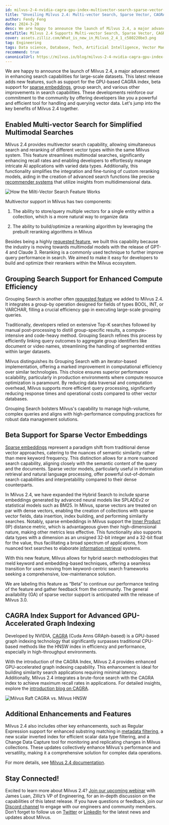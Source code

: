 ```yaml
---
id: milvus-2-4-nvidia-cagra-gpu-index-multivector-search-sparse-vector-support.md
title: "Unveiling Milvus 2.4: Multi-vector Search, Sparse Vector, CAGRA Index, and More!"
author: Fendy Feng
date: 2024-3-20
desc: We are happy to announce the launch of Milvus 2.4, a major advancement in enhancing search capabilities for large-scale datasets. 
metaTitle: Milvus 2.4 Supports Multi-vector Search, Sparse Vector, CAGRA, and More!
cover: assets.zilliz.com/What_is_new_in_Milvus_2_4_1_c580220be3.png
tag: Engineering
tags: Data science, Database, Tech, Artificial Intelligence, Vector Management, Milvus
recommend: true
canonicalUrl: https://milvus.io/blog/milvus-2-4-nvidia-cagra-gpu-index-multivector-search-sparse-vector-support.md 
---
```


We are happy to announce the launch of Milvus 2.4, a major advancement in enhancing search capabilities for large-scale datasets. This latest release adds new features, such as support for the GPU-based CAGRA index, beta support for [sparse embeddings](https://zilliz.com/learn/sparse-and-dense-embeddings), group search, and various other improvements in search capabilities. These developments reinforce our commitment to the community by offering developers like you a powerful and efficient tool for handling and querying vector data. Let's jump into the key benefits of Milvus 2.4 together.


## Enabled Multi-vector Search for Simplified Multimodal Searches

Milvus 2.4 provides multivector search capability, allowing simultaneous search and reranking of different vector types within the same Milvus system. This feature streamlines multimodal searches, significantly enhancing recall rates and enabling developers to effortlessly manage intricate AI applications with varied data types. Additionally, this functionality simplifies the integration and fine-tuning of custom reranking models, aiding in the creation of advanced search functions like precise [recommender systems](https://zilliz.com/vector-database-use-cases/recommender-system) that utilize insights from multidimensional data.

![How the Milti-Vector Search Feature Works](https://assets.zilliz.com/How_the_multi_vector_search_feature_works_6c85961349.png)

Multivector support in Milvus has two components: 

1. The ability to store/query multiple vectors for a single entity within a collection, which is a more natural way to organize data 

2. The ability to build/optimize a reranking algorithm by leveraging the prebuilt reranking algorithms in Milvus

Besides being a highly [requested feature](https://github.com/milvus-io/milvus/issues/25639), we built this capability because the industry is moving towards multimodal models with the release of GPT-4 and Claude 3. Reranking is a commonly used technique to further improve query performance in search. We aimed to make it easy for developers to build and optimize their rerankers within the Milvus ecosystem.


## Grouping Search Support for Enhanced Compute Efficiency

Grouping Search is another often [requested feature](https://github.com/milvus-io/milvus/issues/25343) we added to Milvus 2.4. It integrates a group-by operation designed for fields of types BOOL, INT, or VARCHAR, filling a crucial efficiency gap in executing large-scale grouping queries. 

Traditionally, developers relied on extensive Top-K searches followed by manual post-processing to distill group-specific results, a compute-intensive and code-heavy method. Grouping Search refines this process by efficiently linking query outcomes to aggregate group identifiers like document or video names, streamlining the handling of segmented entities within larger datasets.

Milvus distinguishes its Grouping Search with an iterator-based implementation, offering a marked improvement in computational efficiency over similar technologies. This choice ensures superior performance scalability, particularly in production environments where compute resource optimization is paramount. By reducing data traversal and computation overhead, Milvus supports more efficient query processing, significantly reducing response times and operational costs compared to other vector databases. 

Grouping Search bolsters Milvus's capability to manage high-volume, complex queries and aligns with high-performance computing practices for robust data management solutions.

## Beta Support for Sparse Vector Embeddings

[Sparse embeddings](https://zilliz.com/learn/sparse-and-dense-embeddings) represent a paradigm shift from traditional dense vector approaches, catering to the nuances of semantic similarity rather than mere keyword frequency. This distinction allows for a more nuanced search capability, aligning closely with the semantic content of the query and the documents. Sparse vector models, particularly useful in information retrieval and natural language processing, offer powerful out-of-domain search capabilities and interpretability compared to their dense counterparts.

In Milvus 2.4, we have expanded the Hybrid Search to include sparse embeddings generated by advanced neural models like SPLADEv2 or statistical models such as BM25. In Milvus, sparse vectors are treated on par with dense vectors, enabling the creation of collections with sparse vector fields, data insertion, index building, and performing similarity searches. Notably, sparse embeddings in Milvus support the [Inner Product](https://zilliz.com/blog/similarity-metrics-for-vector-search#Inner-Product) (IP) distance metric, which is advantageous given their high-dimensional nature, making other metrics less effective. This functionality also supports data types with a dimension as an unsigned 32-bit integer and a 32-bit float for the value, thus facilitating a broad spectrum of applications, from nuanced text searches to elaborate [information retrieval](https://zilliz.com/learn/information-retrieval-metrics) systems.

With this new feature, Milvus allows for hybrid search methodologies that meld keyword and embedding-based techniques, offering a seamless transition for users moving from keyword-centric search frameworks seeking a comprehensive, low-maintenance solution.

We are labeling this feature as “Beta” to continue our performance testing of the feature and gather feedback from the community. The general availability (GA) of sparse vector support is anticipated with the release of Milvus 3.0.


## CAGRA Index Support for Advanced GPU-Accelerated Graph Indexing

Developed by NVIDIA, [CAGRA](https://arxiv.org/abs/2308.15136) (Cuda Anns GRAph-based) is a GPU-based graph indexing technology that significantly surpasses traditional CPU-based methods like the HNSW index in efficiency and performance, especially in high-throughput environments.

With the introduction of the CAGRA Index, Milvus 2.4 provides enhanced GPU-accelerated graph indexing capability. This enhancement is ideal for building similarity search applications requiring minimal latency. Additionally, Milvus 2.4 integrates a brute-force search with the CAGRA index to achieve maximum recall rates in applications. For detailed insights, explore the [introduction blog on CAGRA](https://zilliz.com/blog/Milvus-introduces-GPU-index-CAGRA).

![Milvus Raft CAGRA vs. Milvus HNSW](https://assets.zilliz.com/Milvus_raft_cagra_vs_milvus_hnsw_ffe0415ff5.png)

## Additional Enhancements and Features

Milvus 2.4 also includes other key enhancements, such as Regular Expression support for enhanced substring matching in [metadata filtering](https://zilliz.com/blog/metadata-filtering-with-zilliz-cloud-pipelines), a new scalar inverted index for efficient scalar data type filtering, and a Change Data Capture tool for monitoring and replicating changes in Milvus collections. These updates collectively enhance Milvus's performance and versatility, making it a comprehensive solution for complex data operations.

For more details, see [Milvus 2.4 documentation](https://milvus.io/docs/release_notes.md). 


## Stay Connected!

Excited to learn more about Milvus 2.4? [Join our upcoming webinar](https://zilliz.com/event/unlocking-advanced-search-capabilities-milvus) with James Luan, Zilliz’s VP of Engineering, for an in-depth discussion on the capabilities of this latest release. If you have questions or feedback, join our [Discord channel](https://discord.com/invite/8uyFbECzPX) to engage with our engineers and community members. Don’t forget to follow us on [Twitter](https://twitter.com/milvusio) or [LinkedIn](https://www.linkedin.com/company/the-milvus-project) for the latest news and updates about Milvus.
